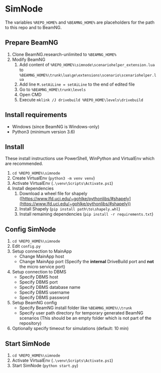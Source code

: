 # SimNode
The variables `%REPO_HOME%` and `%BEAMNG_HOME%` are placeholders for the path to this repo and to BeamNG.

## Prepare BeamNG
1. Clone BeamNG.research-unlimited to `%BEAMNG_HOME%`
1. Modify BeamNG
    1. Add content of `%REPO_HOME%\simnode\scenariohelper_extension.lua` to `%BEAMNG_HOME%\trunk\lua\ge\extensions\scenario\scenariohelper.lua`
    1. Add line `M.setAiLine = setAiLine` to the end of edited file
    1. Go to `%BEAMNG_HOME\trunk\levels`
    1. Open CMD
    1. Execute `mklink /J drivebuild %REPO_HOME\levels\drivebuild`

## Install requirements
- Windows (since BeamNG is Windows-only)
- Python3 (minimum version 3.6)

## Install
These install instructions use PowerShell, WinPython and VirtualEnv which are recommended.
1. `cd %REPO_HOME%\simnode`
1. Create VirtualEnv (`python3 -m venv venv`)
1. Activate VirtualEnv (`.\venv\Scripts\Activate.ps1`)
1. Install dependencies
    1. Download a wheel file for shapely ([https://www.lfd.uci.edu/~gohlke/pythonlibs/#shapely](https://www.lfd.uci.edu/~gohlke/pythonlibs/#shapely))
    1. Install Shapely (`pip install path\to\shapely.whl`)
    1. Install remaining dependencies (`pip install -r requirements.txt`)

## Config SimNode
1. `cd %REPO_HOME%\simnode`
1. Edit `config.py`
1. Setup connection to MainApp
    - Change MainApp host
    - Change MainApp port (Specify the **internal** DriveBuild port and **not** the micro service port)
1. Setup connection to DBMS
    - Specify DBMS host
    - Specify DBMS port
    - Specify DBMS database name
    - Specify DBMS username
    - Specify DBMS password
1. Setup BeamNG config
    - Specify BeamNG install folder like `%BEAMNG_HOME%\\trunk`
    - Specify user path directory for temporary generated BeamNG scenarios (This should be an empty folder which is not part of the repository)
1. Optionally specify timeout for simulations (default: 10 min)

## Start SimNode
1. `cd %REPO_HOME%\simnode`
1. Activate VirtualEnv (`.\venv\Scripts\Activate.ps1`)
1. Start SimNode (`python start.py`)

